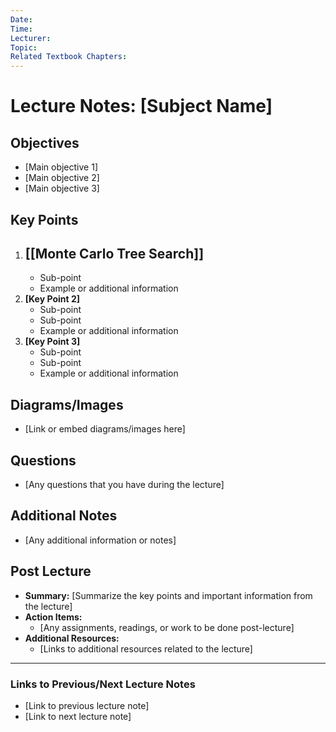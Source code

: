```yaml
---
Date: 
Time: 
Lecturer: 
Topic: 
Related Textbook Chapters:
---
```

# Lecture Notes: [Subject Name]

## Objectives
- [Main objective 1]
- [Main objective 2]
- [Main objective 3]

## Key Points
1. **[[Monte Carlo Tree Search]]**
   - 
   - Sub-point
   - Example or additional information
2. **[Key Point 2]**
   - Sub-point
   - Sub-point
   - Example or additional information
3. **[Key Point 3]**
   - Sub-point
   - Sub-point
   - Example or additional information

## Diagrams/Images
- [Link or embed diagrams/images here]

## Questions
- [Any questions that you have during the lecture]

## Additional Notes
- [Any additional information or notes]

## Post Lecture
- **Summary:** [Summarize the key points and important information from the lecture]
- **Action Items:** 
  - [Any assignments, readings, or work to be done post-lecture]
- **Additional Resources:**
  - [Links to additional resources related to the lecture]

---

### Links to Previous/Next Lecture Notes
- [Link to previous lecture note]
- [Link to next lecture note]

